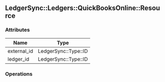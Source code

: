 ## LedgerSync::Ledgers::QuickBooksOnline::Resource

### Attributes

| Name | Type |
| ---- | ---- |
| external_id | LedgerSync::Type::ID |
| ledger_id | LedgerSync::Type::ID |


### Operations

